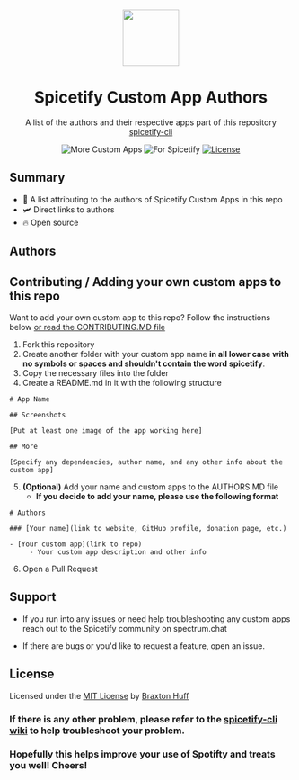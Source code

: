 <p align="center"><a href="https://github.com/3raxton/spicetify-custom-apps/"
target="_blank"><br><img width="100" src="https://emojipedia-us.s3.dualstack.us-west-1.amazonaws.com/thumbs/240/apple/271/floppy-disk_1f4be.png"></a></p>
<h1 align="center">Spicetify Custom App Authors</h1>
<p align="center">A list of the authors and their respective apps part of this repository <a href="https://github.com/khanhas/spicetify-cli" target="_blank"> spicetify-cli</a></p>
<p align="center">
</a>
<a><img src="https://img.shields.io/badge/more-Custom%20Apps-orange.svg" alt="More Custom Apps"></a>
<a><img src="https://img.shields.io/badge/for-spicetify-E71A0E.svg" alt="For Spicetify"></a>
<a href="https://3raxton.github.io/license"><img src="https://img.shields.io/badge/License-MIT-blue.svg" alt="License"></a>

## Summary
- 🤝 A list attributing to the authors of Spicetify Custom Apps in this repo
- 🛩 Direct links to authors
- 🔥 Open source

## Authors


## Contributing / Adding your own custom apps to this repo
Want to add your own custom app to this repo? Follow the instructions below <a href="https://github.com/3raxton/spicetify-custom-apps/blob/main/CONTRIBUTING.md"  target="_blank">or read the CONTRIBUTING.MD file</a>

1. Fork this repository
2. Create another folder with your custom app name **in all lower case with no symbols or spaces and shouldn't contain the word spicetify**. 
3. Copy the necessary files into the folder
4. Create a README.md in it with the following structure
```
# App Name

## Screenshots

[Put at least one image of the app working here]

## More

[Specify any dependencies, author name, and any other info about the custom app]
```
5. **(Optional)** Add your name and custom apps to the AUTHORS.MD file 
     - **If you decide to add your name, please use the following format**
```
# Authors

### [Your name](link to website, GitHub profile, donation page, etc.)

- [Your custom app](link to repo)
     - Your custom app description and other info
```
6. Open a Pull Request

## Support

* If you run into any issues or need help troubleshooting any custom apps reach out to the Spicetify community on spectrum.chat

* If there are bugs or you'd like to request a feature, open an issue.

## License
Licensed under the [MIT License](https://3raxton.github.io/license) by [Braxton Huff](https://github.com/3raxton) 

### **If there is any other problem, please refer to the <a href="https://github.com/khanhas/spicetify-cli/wiki"  target="_blank">spicetify-cli wiki</a> to help troubleshoot your problem.**

### **Hopefully this helps improve your use of Spotifty and treats you well! Cheers!**
